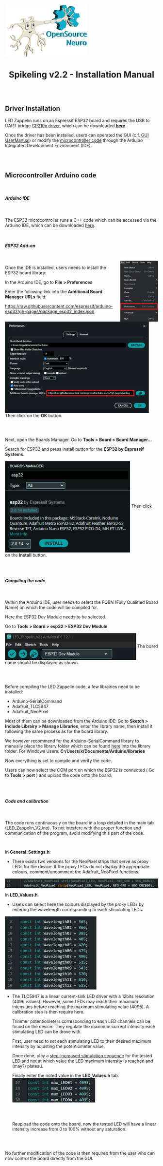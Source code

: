 <p align="left">
<img width="270" height="170" src="./Images/SpikyLogo.png">
</p>

<h1 align="center"> Spikeling v2.2 - Installation Manual</h1></p>


<br></br>


## Driver Installation

<brt>

LED Zappelin runs on an Espressif ESP32 board and requires the USB to UART bridge <a href="https://www.silabs.com/developers/usb-to-uart-bridge-vcp-drivers"> CP210x driver</a>,  which can be downloaded<a href="https://www.silabs.com/developers/usb-to-uart-bridge-vcp-drivers?tab=downloads"> <strong>here</strong></a>.

Once the driver has been installed, users can operated the GUI (c.f. <a href="https://github.com/OpenSourceNeuro/LED-Zappelin-V2/blob/main/GUI_UserManual.md"> GUI UserManual</a>) or modify the <a href="https://github.com/OpenSourceNeuro/LED-Zappelin-V2/tree/main/Arduino">microcontroller code</a> through the Arduino Integrated Development Environment (IDE).

<br></br>

## Microcontroller Arduino code

<br>

##### Arduino IDE

<br>

The ESP32 microcontroller runs a C++ code which can be accessed via the Arduino IDE, which can be downloaded <a href="https://www.arduino.cc/en/software">here</a>.

<br>

##### ESP32 Add-on

<br>

<img align="right" height="200" src="./Images/Arduino01.png">

Once the IDE is installed, users needs to install the ESP32 board library:

In the Arduino IDE, go to <strong> File > Preferences </strong>

Enter the following link into the <strong>Additional Board Manager URLs</strong> field:

https://raw.githubusercontent.com/espressif/arduino-esp32/gh-pages/package_esp32_index.json

<img align="center" height="300" src="./Images/Arduino02.png">
Then click on the <strong>OK</strong> button.

<br></br>

Next, open the Boards Manager. Go to <strong> Tools > Board > Board Manager...</strong>

Search for ESP32 and press install button for the <strong>ESP32 by Espressif Systems</strong>.

<img align="center" height="300" src="./Images/Arduino03.png">
Then click on the <strong>Install</strong> button.

<br></br>

##### Compiling the code

<br>

Within the Arduino IDE, user needs to select the FQBN (Fully Qualified Board Name) on which the code will be compiled for.

Here the ESP32 Dev Module needs to be selected.

Go to <strong>Tools > Board > esp32 > ESP32 Dev Module </strong>

<img align="center" src="./Images/Arduino04.png">
The board name should be displayed  as shown.

<br></br>

Before compiling the LED Zappelin code, a few librairies need to be installed:
  - Arduino-SerialCommand
  - Adafruit_TLC5947
  - Adafruit_NeoPixel

Most of them can be downloaded from the Arduino IDE: Go to <strong>Sketch > Include Librairy > Manage Libraries</strong>, enter the library name, then install it following the same process as for the board library.

We however recommend for the Arduino-SerialCommand library to manually place the library folder which can be found <a href="https://github.com/OpenSourceNeuro/LED-Zappelin-V2/tree/main/Arduino/Librairies">here</a> into the library folder. For Windows Users: <strong>C:/Users/x/Documents/Arduino/libraries</strong>

Now everything is set to compile and verify the code.

Users can now select the COM port on which the ESP32 is connected ( Go to <strong>Tools > port</strong> ) and upload the code onto the board.

<br></br>


##### Code and calibration

<br>

The code runs continuously on the board in a loop detailed in the main tab (LED_Zappelin_V2.ino).
To not interfere with the proper function and communication of the program, avoid modifying this part of the code.

<br>

In <strong>General_Settings.h</strong>:

- There exists two versions for the NeoPixel strips that serve as proxy LEDs for the device. If the proxy LEDs do not display the appropriate colours, comment/uncomment the Adafruit_NeoPixel functions:
<img align="center" src="./Images/Arduino05.png">

<br>

In <strong> LED_Values.h </strong>

- Users can select here the colours displayed by the proxy LEDs by entering the wavelength corresponding to each stimulating LEDs.
<img align="center" src="./Images/Arduino06.png">

- The TLC5947 is a linear current-sink LED driver with a 12bits resolution (4096 values).
However, some LEDs may reach their maximum intensities before reaching the maximum stimulating value (4095). A calibration step is then require here.

    Trimmer potentiometers corresponding to each LED channels can be found on the device. They regulate the maximum current intensity each stimulating LED can be drove with.

    First, user need to set each stimulating LED to their desired maximum intensity by adjusting the potentiometer value.

    Once done, play a <a href="">step-increased stimulation sequence</a> for the tested LED and not at which value the LED maximum intensity is reached and (may?) plateau.

    Finally enter the noted value in the <strong> LED_Values.h</strong> tab.
    <img align="center" src="./Images/Arduino07.png">

    <br></br>

    Reupload the code onto the board, now the tested LED will have a linear intensity increase from 0 to 100% without any saturation.

<br></br>

No further modification of the code is then required from the user who can now control the board directly from the GUI.
